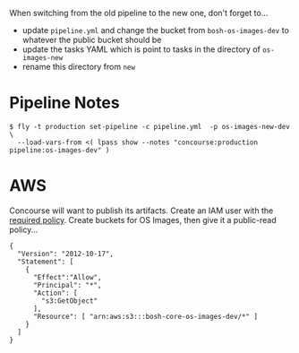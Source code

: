 When switching from the old pipeline to the new one, don't forget to...

 * update `pipeline.yml` and change the bucket from `bosh-os-images-dev` to whatever the public bucket should be
 * update the tasks YAML which is point to tasks in the directory of `os-images-new`
 * rename this directory from `new`

# Pipeline Notes

    $ fly -t production set-pipeline -c pipeline.yml  -p os-images-new-dev \
      --load-vars-from <( lpass show --notes "concourse:production pipeline:os-images-dev" )


# AWS

Concourse will want to publish its artifacts. Create an IAM user with the [required policy](iam_policy.json). Create buckets for OS Images, then give it a public-read policy...

    {
      "Version": "2012-10-17",
      "Statement": [
        {
          "Effect":"Allow",
          "Principal": "*",
          "Action": [
            "s3:GetObject"
          ],
          "Resource": [ "arn:aws:s3:::bosh-core-os-images-dev/*" ]
        }
      ]
    }
